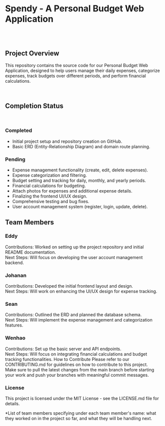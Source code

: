 # Spendy - A Personal Budget Web Application
</br></br>

## Project Overview
This repository contains the source code for our Personal Budget Web Application, designed to help users manage their daily expenses, categorize expenses, track budgets over different periods, and perform financial calculations.

</br>

## Completion Status
</br>

### Completed
- Initial project setup and repository creation on GitHub.
- Basic ERD (Entity-Relationship Diagram) and domain route planning.
### Pending
- Expense management functionality (create, edit, delete expenses).
- Expense categorization and filtering.
- Budget setting and tracking for daily, monthly, and yearly periods.
- Financial calculations for budgeting.
- Attach photos for expenses and additional expense details.
- Finalizing the frontend UI/UX design.
- Comprehensive testing and bug fixes.
- User account management system (register, login, update, delete).

## Team Members
### Eddy
Contributions: Worked on setting up the project repository and initial README documentation. </br>
Next Steps: Will focus on developing the user account management backend.

### Johanan
Contributions: Developed the initial frontend layout and design.</br>
Next Steps: Will work on enhancing the UI/UX design for expense tracking.

### Sean
Contributions: Outlined the ERD and planned the database schema.</br>
Next Steps: Will implement the expense management and categorization features.

### Wenhao
Contributions: Set up the basic server and API endpoints.</br>
Next Steps: Will focus on integrating financial calculations and budget tracking functionalities.
How to Contribute
Please refer to our CONTRIBUTING.md for guidelines on how to contribute to this project. Make sure to pull the latest changes from the main branch before starting your work and push your branches with meaningful commit messages.

### License
This project is licensed under the MIT License - see the LICENSE.md file for details.

*List of team members specifying under each team member's name: what they worked on in the project so far, and what they will be handling next.

